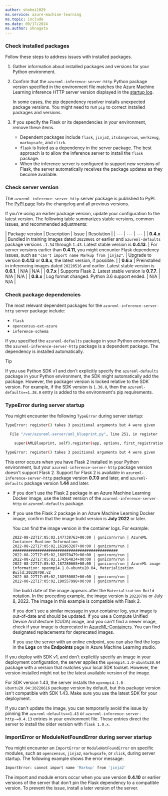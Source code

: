 ```yaml
---
author: shohei1029
ms.service: azure-machine-learning
ms.topic: include
ms.date: 09/17/2024
ms.author: shnagata
---
```


<a name="frequently-asked-questions"></a>
### Check installed packages

Follow these steps to address issues with installed packages.

1. Gather information about installed packages and versions for your Python environment.

1. Confirm that the `azureml-inference-server-http` Python package version specified in the environment file matches the Azure Machine Learning inference HTTP server version displayed in the [startup log](../how-to-inference-server-http.md#view-startup-logs).

   In some cases, the pip dependency resolver installs unexpected package versions. You might need to run `pip` to correct installed packages and versions.

1. If you specify the Flask or its dependencies in your environment, remove these items.

   - Dependent packages include `flask`, `jinja2`, `itsdangerous`, `werkzeug`, `markupsafe`, and `click`.
   - `flask` is listed as a dependency in the server package. The best approach is to allow the inference server to install the `flask` package.
   - When the inference server is configured to support new versions of Flask, the server automatically receives the package updates as they become available.

### Check server version

The `azureml-inference-server-http` server package is published to PyPI. The [PyPI page](https://pypi.org/project/azureml-inference-server-http/) lists the changelog and all previous versions.

If you're using an earlier package version, update your configuration to the latest version. The following table summarizes stable versions, common issues, and recommended adjustments:

| Package version | Description | Issue | Resolution |
| --- | --- | --- |
| **0.4.x** | Bundled in training images dated `20220601` or earlier and `azureml-defaults` package versions `.1.34` through `1.43`. Latest stable version is **0.4.13**. | For server versions earlier than **0.4.11**, you might encounter Flask dependency issues, such as `"can't import name Markup from jinja2"`. | Upgrade to version **0.4.13** or **0.8.x**, the latest version, if possible. |
| **0.6.x** | Preinstalled in inferencing images dated `20220516` and earlier. Latest stable version is **0.6.1**. | N/A | N/A |
| **0.7.x** | Supports Flask 2. Latest stable version is **0.7.7**. | N/A | N/A |
| **0.8.x** | Log format changed. Python 3.6 support ended. | N/A | N/A |

<!-- Reviewer: Confirm if other versions or common issues + resolutions should be listed. The last major update to this topic was about 2 years ago. -->

### Check package dependencies

The most relevant dependent packages for the `azureml-inference-server-http` server package include:

- `flask`
- `opencensus-ext-azure`
- `inference-schema`
  
If you specified the `azureml-defaults` package in your Python environment, the `azureml-inference-server-http` package is a dependent package. The dependency is installed automatically.

> [!TIP]
> If you use Python SDK v1 and don't explicitly specify the `azureml-defaults` package in your Python environment, the SDK might automatically add the package. However, the packager version is locked relative to the SDK version. For example, if the SDK version is `1.38.0`, then the `azureml-defaults==1.38.0` entry is added to the environment's pip requirements.

### TypeError during server startup

You might encounter the following `TypeError` during server startup:

```bash
TypeError: register() takes 3 positional arguments but 4 were given

  File "/var/azureml-server/aml_blueprint.py", line 251, in register

    super(AMLBlueprint, self).register(app, options, first_registration)

TypeError: register() takes 3 positional arguments but 4 were given
```

This error occurs when you have Flask 2 installed in your Python environment, but your `azureml-inference-server-http` package version doesn't support Flask 2. Support for Flask 2 is available in `azureml-inference-server-http` package version **0.7.0** and later, and `azureml-defaults` package version **1.44** and later.

- If you don't use the Flask 2 package in an Azure Machine Learning Docker image, use the latest version of the `azureml-inference-server-http` or `azureml-defaults` package.
- If you use the Flask 2 package in an Azure Machine Learning Docker image, confirm that the image build version is **July 2022** or later.

  You can find the image version in the container logs. For example:

  ```console
  2022-08-22T17:05:02,147738763+00:00 | gunicorn/run | AzureML Container Runtime Information
  2022-08-22T17:05:02,161963207+00:00 | gunicorn/run | ###############################################
  2022-08-22T17:05:02,168970479+00:00 | gunicorn/run | 
  2022-08-22T17:05:02,174364834+00:00 | gunicorn/run | 
  2022-08-22T17:05:02,187280665+00:00 | gunicorn/run | AzureML image information: openmpi4.1.0-ubuntu20.04, Materialization Build:20220708.v2
  2022-08-22T17:05:02,188930082+00:00 | gunicorn/run | 
  2022-08-22T17:05:02,190557998+00:00 | gunicorn/run | 
  ```

  The build date of the image appears after the `Materialization Build` notation. In the preceding example, the image version is `20220708` or July 8, 2022. The image in this example is compatible with Flask 2.

  If you don't see a similar message in your container log, your image is out-of-date and should be updated. If you use a Compute Unified Device Architecture (CUDA) image, and you can't find a newer image, check if your image is deprecated in [AzureML-Containers](https://github.com/Azure/AzureML-Containers). You can find designated replacements for deprecated images.

  If you use the server with an online endpoint, you can also find the logs in the **Logs** on the **Endpoints** page in Azure Machine Learning studio.

If you deploy with SDK v1, and don't explicitly specify an image in your deployment configuration, the server applies the `openmpi4.1.0-ubuntu20.04` package with a version that matches your local SDK toolset. However, the version installed might not be the latest available version of the image.

For SDK version 1.43, the server installs the `openmpi4.1.0-ubuntu20.04:20220616` package version by default, but this package version isn't compatible with SDK 1.43. Make sure you use the latest SDK for your deployment.

If you can't update the image, you can temporarily avoid the issue by pinning the `azureml-defaults==1.43` or `azureml-inference-server-http~=0.4.13` entries in your environment file. These entries direct the server to install the older version with `flask 1.0.x`.

### ImportError or ModuleNotFoundError during server startup

You might encounter an `ImportError` or `ModuleNotFoundError` on specific modules, such as  `opencensus`, `jinja2`, `markupsafe`, or `click`, during server startup. The following example shows the error message:

```bash
ImportError: cannot import name 'Markup' from 'jinja2'
```

The import and module errors occur when you use version **0.4.10** or earlier versions of the server that don't pin the Flask dependency to a compatible version. To prevent the issue, install a later version of the server.
